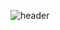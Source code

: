 ![header](https://capsule-render.vercel.app/api?type=Waving&color=4D47C3&height=150&section=header&text=JuHyun%20Lee&fontSize=60&animation=fadeIn&fontColor=ffffff&stroke=111111&strokeWidth=0.2&descSize=30&desc=Ju_velop&descAlignY=15&descAlign=20) 
